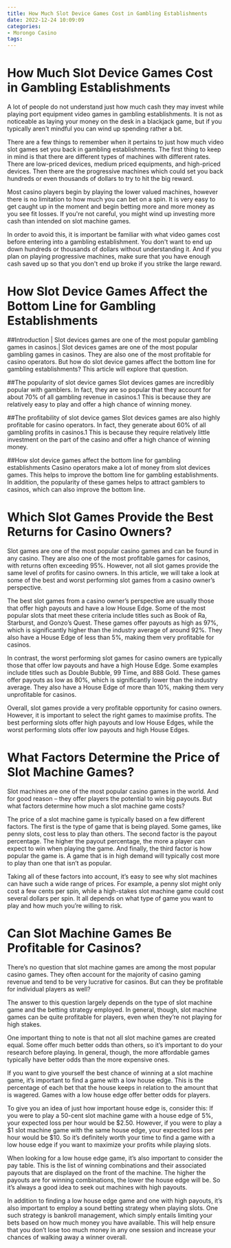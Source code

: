 ```yaml
---
title: How Much Slot Device Games Cost in Gambling Establishments
date: 2022-12-24 10:09:09
categories:
- Morongo Casino
tags:
---
```



#  How Much Slot Device Games Cost in Gambling Establishments

A lot of people do not understand just how much cash they may invest while playing port equipment video games in gambling establishments. It is not as noticeable as laying your money on the desk in a blackjack game, but if you typically aren't mindful you can wind up spending rather a bit. 

There are a few things to remember when it pertains to just how much video slot games set you back in gambling establishments. The first thing to keep in mind is that there are different types of machines with different rates. There are low-priced devices, medium priced equipments, and high-priced devices. Then there are the progressive machines which could set you back hundreds or even thousands of dollars to try to hit the big reward.

Most casino players begin by playing the lower valued machines, however there is no limitation to how much you can bet on a spin. It is very easy to get caught up in the moment and begin betting more and more money as you see fit losses. If you're not careful, you might wind up investing more cash than intended on slot machine games.

In order to avoid this, it is important be familiar with what video games cost before entering into a gambling establishment. You don't want to end up down hundreds or thousands of dollars without understanding it. And if you plan on playing progressive machines, make sure that you have enough cash saved up so that you don't end up broke if you strike the large reward.

#  How Slot Device Games Affect the Bottom Line for Gambling Establishments

##Introduction
 | Slot devices games are one of the most popular gambling games in casinos.| Slot devices games are one of the most popular gambling games in casinos. They are also one of the most profitable for casino operators. But how do slot device games affect the bottom line for gambling establishments? This article will explore that question.

##The popularity of slot device games
 Slot devices games are incredibly popular with gamblers. In fact, they are so popular that they account for about 70% of all gambling revenue in casinos.1 This is because they are relatively easy to play and offer a high chance of winning money.

##The profitability of slot device games
 Slot devices games are also highly profitable for casino operators. In fact, they generate about 60% of all gambling profits in casinos.1 This is because they require relatively little investment on the part of the casino and offer a high chance of winning money.

##How slot device games affect the bottom line for gambling establishments Casino operators make a lot of money from slot devices games. This helps to improve the bottom line for gambling establishments. In addition, the popularity of these games helps to attract gamblers to casinos, which can also improve the bottom line.

#  Which Slot Games Provide the Best Returns for Casino Owners?

Slot games are one of the most popular casino games and can be found in any casino. They are also one of the most profitable games for casinos, with returns often exceeding 95%. However, not all slot games provide the same level of profits for casino owners. In this article, we will take a look at some of the best and worst performing slot games from a casino owner’s perspective.

The best slot games from a casino owner’s perspective are usually those that offer high payouts and have a low House Edge. Some of the most popular slots that meet these criteria include titles such as Book of Ra, Starburst, and Gonzo’s Quest. These games offer payouts as high as 97%, which is significantly higher than the industry average of around 92%. They also have a House Edge of less than 5%, making them very profitable for casinos.

In contrast, the worst performing slot games for casino owners are typically those that offer low payouts and have a high House Edge. Some examples include titles such as Double Bubble, 99 Time, and 888 Gold. These games offer payouts as low as 80%, which is significantly lower than the industry average. They also have a House Edge of more than 10%, making them very unprofitable for casinos.

Overall, slot games provide a very profitable opportunity for casino owners. However, it is important to select the right games to maximise profits. The best performing slots offer high payouts and low House Edges, while the worst performing slots offer low payouts and high House Edges.

#  What Factors Determine the Price of Slot Machine Games?

Slot machines are one of the most popular casino games in the world. And for good reason – they offer players the potential to win big payouts. But what factors determine how much a slot machine game costs?

The price of a slot machine game is typically based on a few different factors. The first is the type of game that is being played. Some games, like penny slots, cost less to play than others. The second factor is the payout percentage. The higher the payout percentage, the more a player can expect to win when playing the game. And finally, the third factor is how popular the game is. A game that is in high demand will typically cost more to play than one that isn’t as popular.

Taking all of these factors into account, it’s easy to see why slot machines can have such a wide range of prices. For example, a penny slot might only cost a few cents per spin, while a high-stakes slot machine game could cost several dollars per spin. It all depends on what type of game you want to play and how much you’re willing to risk.

#  Can Slot Machine Games Be Profitable for Casinos?

There’s no question that slot machine games are among the most popular casino games. They often account for the majority of casino gaming revenue and tend to be very lucrative for casinos. But can they be profitable for individual players as well?

The answer to this question largely depends on the type of slot machine game and the betting strategy employed. In general, though, slot machine games can be quite profitable for players, even when they’re not playing for high stakes.

One important thing to note is that not all slot machine games are created equal. Some offer much better odds than others, so it’s important to do your research before playing. In general, though, the more affordable games typically have better odds than the more expensive ones.

If you want to give yourself the best chance of winning at a slot machine game, it’s important to find a game with a low house edge. This is the percentage of each bet that the house keeps in relation to the amount that is wagered. Games with a low house edge offer better odds for players.

To give you an idea of just how important house edge is, consider this: If you were to play a 50-cent slot machine game with a house edge of 5%, your expected loss per hour would be $2.50. However, if you were to play a $1 slot machine game with the same house edge, your expected loss per hour would be $10. So it’s definitely worth your time to find a game with a low house edge if you want to maximize your profits while playing slots.

When looking for a low house edge game, it’s also important to consider the pay table. This is the list of winning combinations and their associated payouts that are displayed on the front of the machine. The higher the payouts are for winning combinations, the lower the house edge will be. So it’s always a good idea to seek out machines with high payouts.

In addition to finding a low house edge game and one with high payouts, it’s also important to employ a sound betting strategy when playing slots. One such strategy is bankroll management, which simply entails limiting your bets based on how much money you have available. This will help ensure that you don’t lose too much money in any one session and increase your chances of walking away a winner overall.